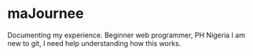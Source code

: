 # maJournee
Documenting my experience. 
 Beginner web programmer, PH Nigeria
 I am new to git, I need help understanding how this works.

